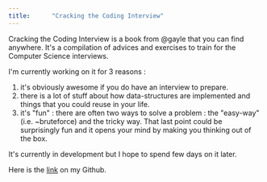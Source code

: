 ```yaml
---
title:      "Cracking the Coding Interview"
---
```


Cracking the Coding Interview is a book from @gayle that you can find anywhere.
It's a compilation of advices and exercises to train for the Computer Science interviews.

I'm currently working on it for 3 reasons :
1. it's obviously awesome if you do have an interview to prepare.
2. there is a lot of stuff about how data-structures are implemented and things that you could reuse in your life.
3. it's "fun" : there are often two ways to solve a problem : the "easy-way" (i.e. ~bruteforce) and the tricky way. That last point could be surprisingly fun and it opens your mind by making you thinking out of the box.

It's currently in development but I hope to spend few days on it later.

Here is the [link](https://github.com/exced/CtCI6) on my Github.
